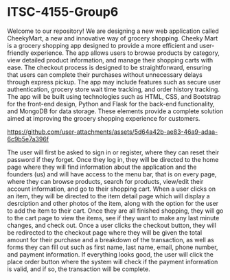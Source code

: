 # ITSC-4155-Group6
Welcome to our repository! We are designing a new web application called CheekyMart, a new and innovative way of grocery shopping. Cheeky Mart is a grocery shopping app designed to provide a more efficient and user-friendly experience. The app allows users to browse products by category, view detailed product information, and manage their shopping carts with ease. The checkout process is designed to be straightforward, ensuring that users can complete their purchases without unnecessary delays through express pickup. The app may include features such as secure user authentication, grocery store wait time tracking, and order history tracking. The app will be built using technologies such as HTML, CSS, and Bootstrap for the front-end design, Python and Flask for the back-end functionality, and MongoDB for data storage. These elements provide a complete solution aimed at improving the grocery shopping experience for customers.


https://github.com/user-attachments/assets/5d64a42b-ae83-46a9-adaa-6c9b5e7a396f

The user will first be asked to sign in or register, where they can reset their password if they forget. Once they log in, they will be directed to the home page where they will find information about the application and the founders (us) and will have access to the menu bar, that is on every page, where they can browse products, search for products, view/edit their account information, and go to their shopping cart. When a user clicks on an item, they will be directed to the item detail page which will display a desrciption and other photos of the item, along with the option for the user to add the item to their cart. Once they are all finished shopping, they will go to the cart page to view the items, see if they want to make any last minute changes, and check out. Once a user clicks the checkout button, they will be redirected to the checkout page where they will be given the total amount for their purchase and a breakdown of the transaction, as well as forms they can fill out such as first name, last name, email, phone number, and payment information. If everything looks good, the user will click the place order button where the system will check if the payment information is valid, and if so, the transaction will be complete.
